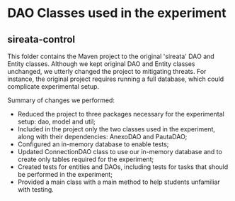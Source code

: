 # DAO Classes used in the experiment

## sireata-control
This folder contains the Maven project to the original 'sireata' DAO and Entity classes. Although we kept original DAO and Entity classes unchanged, we utterly changed the project to mitigating threats. For instance, the original project requires running a full database, which could complicate experimental setup. 

Summary of changes we performed:
- Reduced the project to three packages necessary for the experimental setup: dao, model and util;
- Included in the project only the two classes used in the experiment, along with their dependencies: AnexoDAO and PautaDAO;
- Configured an in-memory database to enable tests;
- Updated ConnectionDAO class to use our in-memory database and to create only tables required for the experiment;
- Created tests for entities and DAOs, including tests for tasks that should be performed in the experiment;
- Provided a main class with a main method to help students unfamiliar with testing.

